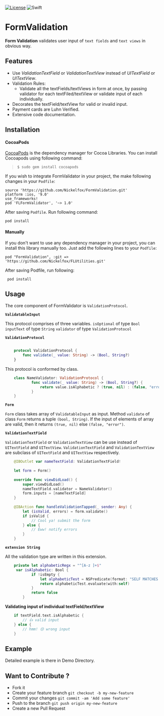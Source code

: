[![License](https://img.shields.io/badge/license-MIT-green.svg?style=flat)](https://github.com/Nickelfox/FormValidation/blob/master/LICENSE.md)
![Swift](https://img.shields.io/badge/Swift-3.0-orange.svg)


FormValidation
============
**Form Validation** validates user input of `text fields` and `text views` in obvious way.

Features
------------
 - Use *ValidationTextField* or *ValidationTextView* instead of *UITextField* or *UITextView*.
 - Validation Rules:
	 - Validate all the textFields/textViews in form at once, by passing validator for each textFiled/textView or validate input of each individually.
 - Decorates the textField/textView for valid or invalid input. 
 - Payment cards are Luhn Verified. 
 - Extensive code documentation.

Installation
------------------
#### <i class="icon-file"></i>**CocoaPods**
[CocoaPods](https://cocoapods.org) is the dependency manager for Cocoa Libraries. You can install Cocoapods using following command:

> `$ sudo gem install cocoapods`

If you wish to integrate FormValidator in your project, the make following changes in your `Podfile`:

    source 'https://github.com/Nickelfox/FormValidation.git'
    platform :ios, '9.0'
    use_frameworks!
    pod 'FLFormValidator', '~> 1.0'
After saving `Podfile`. Run following command:

    pod install

#### <i class="icon-pencil"></I>**Manually**
If you don't want to use any dependency manager in your project, you can install this library manually too.
Just add the following lines to your `Podfile`:

    pod "FormValidation", :git => 'https://github.com/Nickelfox/FLUtilities.git'

After saving Podfile, run following:

     pod install

Usage
---------
The core component of FormValidator is `ValidationProtocol`.

**`ValidatableInput`**

This protocol comprises of three variables.
`isOptional` of type `Bool`
`inputText` of type `String`
`validator` of type `ValidationProtocol`

**`ValidationProtocol`**

```swift

    protocol ValidationProtocol {
        func validate(_ value: String) -> (Bool, String?)
    }
```
This protocol is conformed by class.

```swift
    class NameValidator: ValidationProtocol {
            func validate(_ value: String) -> (Bool, String?) {
    	        return value.isAlphabetic ? (true, nil) : (false, "error")
    	    }
    }
```


 **`Form`**

 
 `Form` class takes array of `ValidatableInput` as input.
 Method `validate` of class `Form` returns a tuple `(bool, String)`. If the input of elements of array are valid, then it returns `(true, nil)` else `(false, "error")`.
 
**`ValidationTextField`**

`ValidationTextField` or `ValidationTextView` can be use instead of `UITextField` and `UITextView`. `ValidationTextField` and `ValidationTextView` are subclass of `UITextField` and `UITextView` respectively.

```swift
    @IBOutlet var nameTextField: ValidationTextField!
    
    let form = Form()
    
    override func viewDidLoad() {
		super.viewDidLoad()
		nameTextField.validator = NameValidator()
		form.inputs = [nameTextField]
	}
	
	@IBAction func handleValidationTapped(_ sender: Any) {
		let (isValid, errors) = form.validate()
		if isValid {
			// Cool ya! submit the form
		} else {
			// Eww! notify errors
		}
	}
```
**`extension String`**

All the validation type are written in this extension.

```swift
    private let alphabeticRegx = "^[A-z ]+$"
     var isAlphabetic: Bool {
            if !isEmpty {
                let alphabeticTest = NSPredicate(format: "SELF MATCHES %@", alphabeticRegx)
                return alphabeticTest.evaluate(with:self)
            }
            return false
        }
```

**Validating input of individual textField/textView**

```swift
    if textField.text.isAlphabetic {
    	// 👍 valid input
    } else {
    	// hmm! 😒 wrong input
    }
```

Example
-----------
Detailed example is there in Demo Directory.

Want to Contribute ?
-----------------------------

 - Fork it 
 - Create your feature branch `git checkout -b my-new-feature`
 - Commit your changes `git commit -am 'Add some feature'`
 - Push to the branch `git push origin my-new-feature`  
 - Create a new Pull Request


